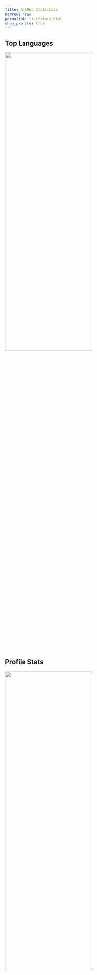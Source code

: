 ```yaml
---
title: GitHub Statistics
narrow: true
permalink: list/stats.html
show_profile: true
---
```


## Top Languages

<div class="card w-90" markdown="1" style="border:none;">
  <img class="card-img img-fluid" style="height:50%;width:75%;" src="https://github-readme-stats.vercel.app/api/top-langs/?username=Abdus-Samee&layout=compact&theme=dracula"/>
</div>


## Profile Stats

<div class="card" markdown="1" style="border:none;">
  <img class="card-img img-fluid" style="height:50%;width:75%;" src="https://github-readme-stats.vercel.app/api?username=Abdus-Samee&show_icons=true&theme=gruvbox"/>
</div>


## GitHub Contributions

<div style="margin-bottom:20px;border:none;">
  <img class="img-fluid" src="https://ghchart.rshah.org/Abdus-Samee" alt="Abdus Samee's Github chart" />
</div>


## GitHub Repositories

<div style="display:inline;">
  <a href="https://www.github.com/Abdus-Samee/portfolio"><img class="img-fluid" src="https://github-readme-stats.vercel.app/api/pin/?username=Abdus-Samee&repo=portfolio&theme=dark"/></a>
</div>
<div style="display:inline;">
  <a href="https://www.github.com/Abdus-Samee/Wisey"><img class="img-fluid" src="https://github-readme-stats.vercel.app/api/pin/?username=Abdus-Samee&repo=Wisey&theme=dark"/></a>
</div>
<div style="display:inline;">
  <a href="https://www.github.com/Abdus-Samee/ScreenShare"><img class="img-fluid" src="https://github-readme-stats.vercel.app/api/pin/?username=Abdus-Samee&repo=ScreenShare&theme=dark"/></a>
</div>
<div style="display:inline;">
  <a href="https://www.github.com/Abdus-Samee/JavaFX-Moodle-Project"><img class="img-fluid" src="https://github-readme-stats.vercel.app/api/pin/?username=Abdus-Samee&repo=JavaFX-Moodle-Project&theme=dark"/></a>
</div>
<div style="display:inline;">
  <a href="https://www.github.com/Abdus-Samee/DX-Ball-Game"><img class="img-fluid" src="https://github-readme-stats.vercel.app/api/pin/?username=Abdus-Samee&repo=DX-Ball-Game&theme=dark"/></a>
</div>
<div style="display:inline;">
  <a href="https://www.github.com/Abdus-Samee/pronounce"><img class="img-fluid" src="https://github-readme-stats.vercel.app/api/pin/?username=Abdus-Samee&repo=pronounce&theme=dark"/></a>
</div>
<div style="display:inline;">
  <a href="https://www.github.com/Abdus-Samee/bsadd-home"><img class="img-fluid" src="https://github-readme-stats.vercel.app/api/pin/?username=Abdus-Samee&repo=bsadd-home&theme=dark"/></a>
</div>
<div style="display:inline;">
  <a href="https://www.github.com/Abdus-Samee/Snake"><img class="img-fluid" src="https://github-readme-stats.vercel.app/api/pin/?username=Abdus-Samee&repo=Snake&theme=dark"/></a>
</div>
<div style="display:inline;">
  <a href="https://www.github.com/Abdus-Samee/TeamPainter"><img class="img-fluid" src="https://github-readme-stats.vercel.app/api/pin/?username=Abdus-Samee&repo=TeamPainter&theme=dark"/></a>
</div>
<div style="display:inline;">
  <a href="https://www.github.com/Abdus-Samee/PlayDrum"><img class="img-fluid" src="https://github-readme-stats.vercel.app/api/pin/?username=Abdus-Samee&repo=PlayDrum&theme=dark"/></a>
</div>
<div style="display:inline;">
  <a href="https://www.github.com/Abdus-Samee/CV"><img class="img-fluid" src="https://github-readme-stats.vercel.app/api/pin/?username=Abdus-Samee&repo=CV&theme=dark"/></a>
</div>
